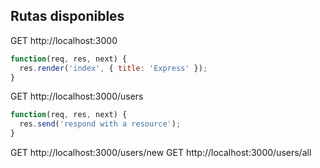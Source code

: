 ## Rutas disponibles

GET http://localhost:3000
```javascript
function(req, res, next) {
  res.render('index', { title: 'Express' });
}
```

GET http://localhost:3000/users
```javascript
function(req, res, next) {
  res.send('respond with a resource');
}
```

GET http://localhost:3000/users/new
GET http://localhost:3000/users/all
